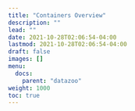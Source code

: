 ```yaml
---
title: "Containers Overview"
description: ""
lead: ""
date: 2021-10-28T02:06:54-04:00
lastmod: 2021-10-28T02:06:54-04:00
draft: false
images: []
menu: 
  docs:
    parent: "datazoo"
weight: 1000
toc: true
---
```

